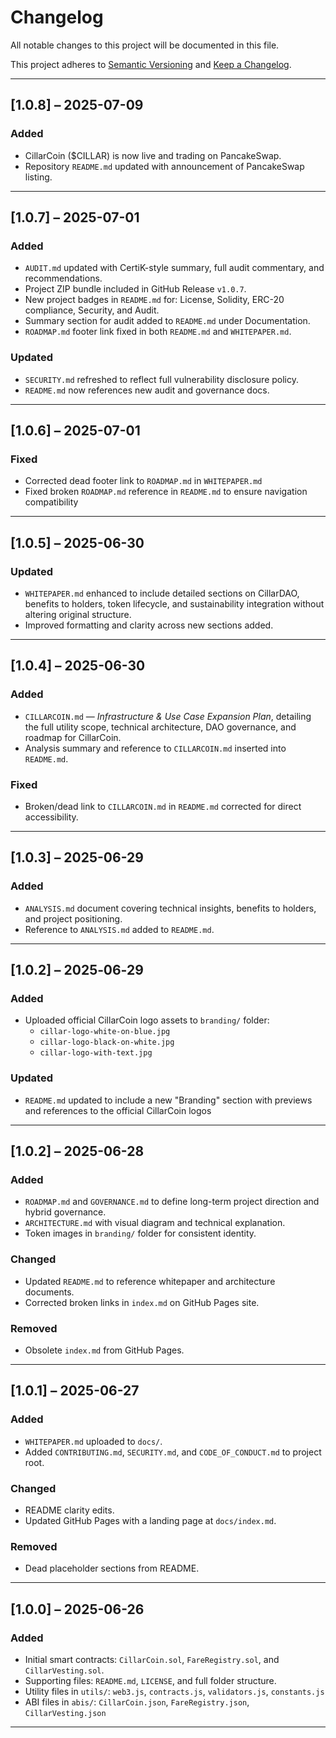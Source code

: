 # Changelog

All notable changes to this project will be documented in this file.

This project adheres to [Semantic Versioning](https://semver.org/) and [Keep a Changelog](https://keepachangelog.com/en/1.0.0/).

----------

## [1.0.8] – 2025-07-09

### Added

-   CillarCoin ($CILLAR) is now live and trading on PancakeSwap.
-   Repository `README.md` updated with announcement of PancakeSwap listing.

----------

## [1.0.7] – 2025-07-01

### Added

-   `AUDIT.md` updated with CertiK-style summary, full audit commentary, and recommendations.
-   Project ZIP bundle included in GitHub Release `v1.0.7`.
-   New project badges in `README.md` for: License, Solidity, ERC-20 compliance, Security, and Audit.
-   Summary section for audit added to `README.md` under Documentation.
-   `ROADMAP.md` footer link fixed in both `README.md` and `WHITEPAPER.md`.

### Updated

-   `SECURITY.md` refreshed to reflect full vulnerability disclosure policy.
-   `README.md` now references new audit and governance docs.

----------

## [1.0.6] – 2025-07-01

### Fixed

-   Corrected dead footer link to `ROADMAP.md` in `WHITEPAPER.md`
-   Fixed broken `ROADMAP.md` reference in `README.md` to ensure navigation compatibility

----------

## [1.0.5] – 2025-06-30

### Updated

-   `WHITEPAPER.md` enhanced to include detailed sections on CillarDAO, benefits to holders, token lifecycle, and sustainability integration without altering original structure.
-   Improved formatting and clarity across new sections added.

----------

## [1.0.4] – 2025-06-30

### Added

-   `CILLARCOIN.md` — _Infrastructure & Use Case Expansion Plan_, detailing the full utility scope, technical architecture, DAO governance, and roadmap for CillarCoin.
-   Analysis summary and reference to `CILLARCOIN.md` inserted into `README.md`.

### Fixed

-   Broken/dead link to `CILLARCOIN.md` in `README.md` corrected for direct accessibility.

----------

## [1.0.3] – 2025-06-29

### Added

-   `ANALYSIS.md` document covering technical insights, benefits to holders, and project positioning.
-   Reference to `ANALYSIS.md` added to `README.md`.

----------

## [1.0.2] – 2025‑06‑29

### Added

-   Uploaded official CillarCoin logo assets to `branding/` folder:
    -   `cillar-logo-white-on-blue.jpg`
    -   `cillar-logo-black-on-white.jpg`
    -   `cillar-logo-with-text.jpg`

### Updated

-   `README.md` updated to include a new "Branding" section with previews and references to the official CillarCoin logos

----------

## [1.0.2] – 2025-06-28

### Added

-   `ROADMAP.md` and `GOVERNANCE.md` to define long-term project direction and hybrid governance.
-   `ARCHITECTURE.md` with visual diagram and technical explanation.
-   Token images in `branding/` folder for consistent identity.

### Changed

-   Updated `README.md` to reference whitepaper and architecture documents.
-   Corrected broken links in `index.md` on GitHub Pages site.

### Removed

-   Obsolete `index.md` from GitHub Pages.

----------

## [1.0.1] – 2025-06-27

### Added

-   `WHITEPAPER.md` uploaded to `docs/`.
-   Added `CONTRIBUTING.md`, `SECURITY.md`, and `CODE_OF_CONDUCT.md` to project root.

### Changed

-   README clarity edits.
-   Updated GitHub Pages with a landing page at `docs/index.md`.

### Removed

-   Dead placeholder sections from README.

----------

## [1.0.0] – 2025-06-26

### Added

-   Initial smart contracts: `CillarCoin.sol`, `FareRegistry.sol`, and `CillarVesting.sol`.
-   Supporting files: `README.md`, `LICENSE`, and full folder structure.
-   Utility files in `utils/`: `web3.js`, `contracts.js`, `validators.js`, `constants.js`
-   ABI files in `abis/`: `CillarCoin.json`, `FareRegistry.json`, `CillarVesting.json`

----------
